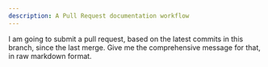 ```yaml
---
description: A Pull Request documentation workflow
---
```


I am going to submit a pull request, based on the latest commits in this branch, since the last merge. Give me the comprehensive message for that, in raw markdown format.